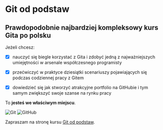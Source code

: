 # Git od podstaw

## Prawdopodobnie najbardziej kompleksowy kurs Gita po polsku

Jeżeli chcesz:

 - [x] nauczyć się  biegle korzystać z Gita i zdobyć jedną z najważniejszych umiejętności w arsenale współczesnego programisty

- [x] przećwiczyć w praktyce dziesiątki scenariuszy  pojawiających się podczas codziennej pracy z Gitem

- [x] dowiedzieć się  jak stworzyć atrakcyjne portfolio  na GitHubie i tym samym  zwiększyć swoje szanse na rynku  pracy

To  **jesteś we właściwym miejscu**.

![Git](https://img.shields.io/badge/Git-F05032.svg?style=for-the-badge&logo=Git&logoColor=white) ![GitHub](https://img.shields.io/badge/GitHub-181717.svg?style=for-the-badge&logo=GitHub&logoColor=white)

Zapraszam na stronę kursu [Git od podstaw](https://www.gitodpodstaw.pl/).




<!--
**git-od-podstaw/git-od-podstaw** is a ✨ _special_ ✨ repository because its `README.md` (this file) appears on your GitHub profile.

Here are some ideas to get you started:

- 🔭 I’m currently working on ...
- 🌱 I’m currently learning ...
- 👯 I’m looking to collaborate on ...
- 🤔 I’m looking for help with ...
- 💬 Ask me about ...
- 📫 How to reach me: ...
- 😄 Pronouns: ...
- ⚡ Fun fact: ...
-->
